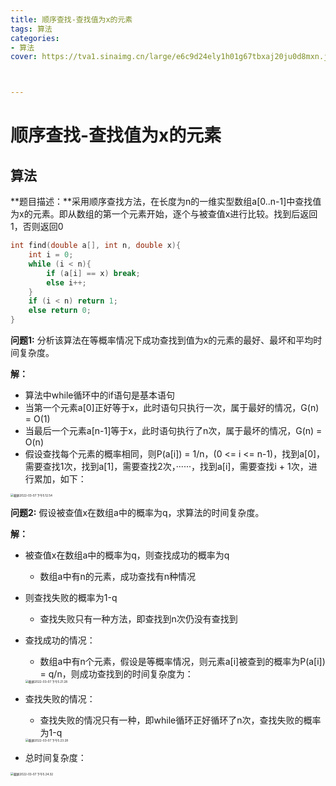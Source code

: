 ```yaml
---
title: 顺序查找-查找值为x的元素
tags: 算法
categories:
- 算法
cover: https://tva1.sinaimg.cn/large/e6c9d24ely1h01g67tbxaj20ju0d8mxn.jpg



---
```


# 顺序查找-查找值为x的元素

## 算法

**题目描述：**采用顺序查找方法，在长度为n的一维实型数组a[0..n-1]中查找值为x的元素。即从数组的第一个元素开始，逐个与被查值x进行比较。找到后返回1，否则返回0

```c++
int find(double a[], int n, double x){
    int i = 0;
    while (i < n){
        if (a[i] == x) break;
        else i++;
    }
    if (i < n) return 1;
    else return 0;
}
```

**问题1:** 分析该算法在等概率情况下成功查找到值为x的元素的最好、最坏和平均时间复杂度。

**解：**

- 算法中while循环中的if语句是基本语句
- 当第一个元素a[0]正好等于x，此时语句只执行一次，属于最好的情况，G(n) = O(1)
- 当最后一个元素a[n-1]等于x，此时语句执行了n次，属于最坏的情况，G(n) = O(n)
- 假设查找每个元素的概率相同，则P(a[i]) = 1/n，(0 <= i <= n-1)，找到a[0]，需要查找1次，找到a[1]，需要查找2次，······，找到a[i]，需要查找i + 1次，进行累加，如下：

<img src="https://tva1.sinaimg.cn/large/e6c9d24ely1h01fovups0j20sc0440sx.jpg" alt="截屏2022-03-07 下午5.12.54" style="zoom: 33%;" />

**问题2:** 假设被查值x在数组a中的概率为q，求算法的时间复杂度。

**解：**

- 被查值x在数组a中的概率为q，则查找成功的概率为q 

  - 数组a中有n的元素，成功查找有n种情况

- 则查找失败的概率为1-q

  - 查找失败只有一种方法，即查找到n次仍没有查找到

- 查找成功的情况：

  - 数组a中有n个元素，假设是等概率情况，则元素a[i]被查到的概率为P(a[i]) = q/n，则成功查找到的时间复杂度为：

  <img src="https://tva1.sinaimg.cn/large/e6c9d24ely1h01fxpcry5j20cq03yglk.jpg" alt="截屏2022-03-07 下午5.21.28" style="zoom:33%;" />

- 查找失败的情况：

  - 查找失败的情况只有一种，即while循环正好循环了n次，查找失败的概率为1-q

  <img src="https://tva1.sinaimg.cn/large/e6c9d24ely1h01fzzo6y4j20ae01wglh.jpg" alt="截屏2022-03-07 下午5.23.28" style="zoom:33%;" />

- 总时间复杂度：

<img src="https://tva1.sinaimg.cn/large/e6c9d24ely1h01g0vmimqj20yq03qjro.jpg" alt="截屏2022-03-07 下午5.24.32" style="zoom:33%;" />